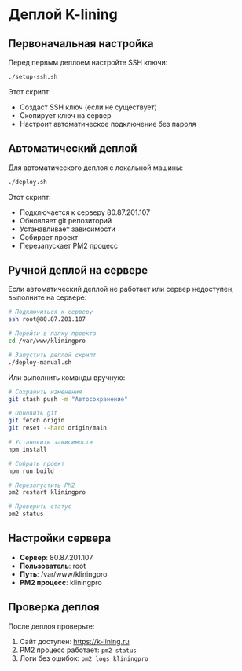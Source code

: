 # Деплой K-lining

## Первоначальная настройка

Перед первым деплоем настройте SSH ключи:

```bash
./setup-ssh.sh
```

Этот скрипт:
- Создаст SSH ключ (если не существует)
- Скопирует ключ на сервер
- Настроит автоматическое подключение без пароля

## Автоматический деплой

Для автоматического деплоя с локальной машины:

```bash
./deploy.sh
```

Этот скрипт:
- Подключается к серверу 80.87.201.107
- Обновляет git репозиторий
- Устанавливает зависимости
- Собирает проект
- Перезапускает PM2 процесс

## Ручной деплой на сервере

Если автоматический деплой не работает или сервер недоступен, выполните на сервере:

```bash
# Подключиться к серверу
ssh root@80.87.201.107

# Перейти в папку проекта
cd /var/www/kliningpro

# Запустить деплой скрипт
./deploy-manual.sh
```

Или выполнить команды вручную:

```bash
# Сохранить изменения
git stash push -m "Автосохранение"

# Обновить git
git fetch origin
git reset --hard origin/main

# Установить зависимости
npm install

# Собрать проект
npm run build

# Перезапустить PM2
pm2 restart kliningpro

# Проверить статус
pm2 status
```

## Настройки сервера

- **Сервер**: 80.87.201.107
- **Пользователь**: root
- **Путь**: /var/www/kliningpro
- **PM2 процесс**: kliningpro

## Проверка деплоя

После деплоя проверьте:
1. Сайт доступен: https://k-lining.ru
2. PM2 процесс работает: `pm2 status`
3. Логи без ошибок: `pm2 logs kliningpro` 